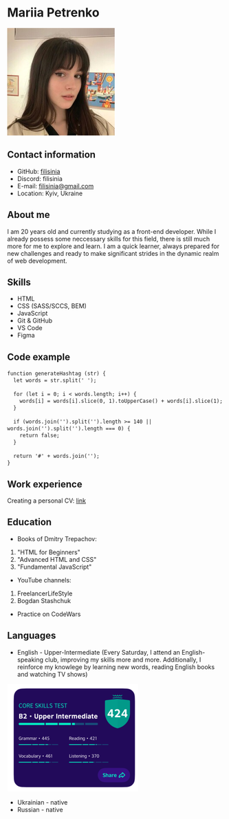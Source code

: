 # Mariia Petrenko
![personal photo](./photo.jpg)

## Contact information
* GitHub: [filisinia](https://github.com/filisinia)
* Discord: filisinia
* E-mail: filisinia@gmail.com
* Location: Kyiv, Ukraine

## About me
I am 20 years old and currently studying as a front-end developer. While I already possess some neccessary skills for this field, there is still much more for me to explore and learn. I am a quick learner, always prepared for new challenges and ready to make significant strides in the dynamic realm of web development.

## Skills
* HTML
* CSS (SASS/SCCS, BEM)
* JavaScript
* Git & GitHub
* VS Code
* Figma

## Code example
```
function generateHashtag (str) {
  let words = str.split(' ');
  
  for (let i = 0; i < words.length; i++) {
    words[i] = words[i].slice(0, 1).toUpperCase() + words[i].slice(1);
  }

  if (words.join('').split('').length >= 140 || words.join('').split('').length === 0) {
    return false;
  }

  return '#' + words.join('');
}
```
## Work experience
Creating a personal CV: [link](https://github.com/filisinia/rsschool-cv/blob/gh-pages/cv.md)

## Education
* Books of Dmitry Trepachov:
1. "HTML for Beginners"
2. "Advanced HTML and CSS"
3. "Fundamental JavaScript"

* YouTube channels:
1. FreelancerLifeStyle
2. Bogdan Stashchuk

* Practice on CodeWars

## Languages
* English - Upper-Intermediate (Every Saturday, I attend an English-speaking club, improving my skills more and more. Additionally, I reinforce my knowlege by learning new words, reading English books and watching TV shows)

![English sertificate](./English_test.png "EnglishScore, British Council")
* Ukrainian - native
* Russian - native